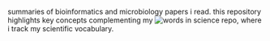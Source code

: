 summaries of bioinformatics and microbiology papers i read. this repository highlights key concepts complementing my ![words in science](https://github.com/zetazee/words-of-science) repo, where i track my scientific vocabulary.
